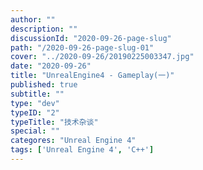 ```yaml
---
author: ""
description: ""
discussionId: "2020-09-26-page-slug"
path: "/2020-09-26-page-slug-01"
cover: "../2020-09-26/20190225003347.jpg"
date: "2020-09-26"
title: "UnrealEngine4 - Gameplay(一)"
published: true
subtitle: ""
type: "dev"
typeID: "2"
typeTitle: "技术杂谈"
special: ""
categores: "Unreal Engine 4"
tags: ['Unreal Engine 4', 'C++']
---
```

    
### 



